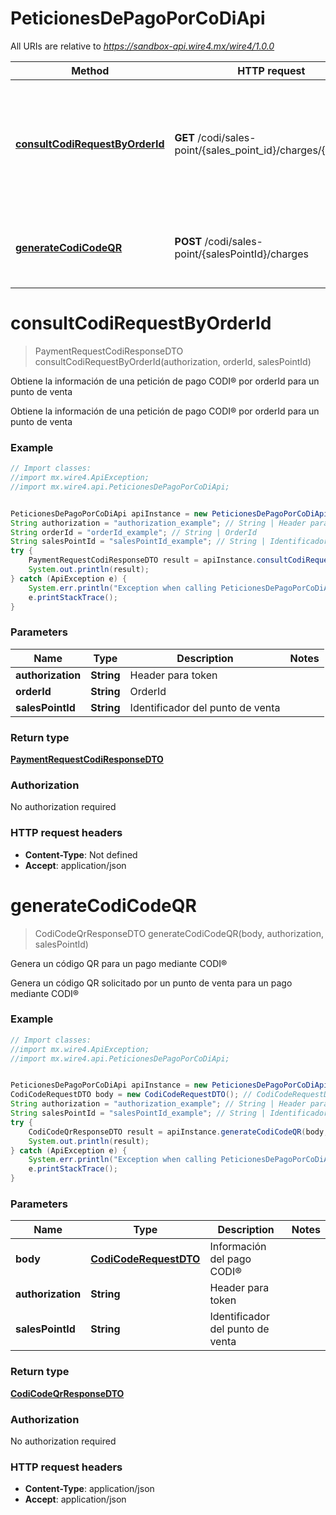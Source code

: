# PeticionesDePagoPorCoDiApi

All URIs are relative to *https://sandbox-api.wire4.mx/wire4/1.0.0*

Method | HTTP request | Description
------------- | ------------- | -------------
[**consultCodiRequestByOrderId**](PeticionesDePagoPorCoDiApi.md#consultCodiRequestByOrderId) | **GET** /codi/sales-point/{sales_point_id}/charges/{order_id} | Obtiene la información de una petición de pago CODI® por orderId para un punto de venta
[**generateCodiCodeQR**](PeticionesDePagoPorCoDiApi.md#generateCodiCodeQR) | **POST** /codi/sales-point/{salesPointId}/charges | Genera un código QR para un pago mediante CODI®

<a name="consultCodiRequestByOrderId"></a>
# **consultCodiRequestByOrderId**
> PaymentRequestCodiResponseDTO consultCodiRequestByOrderId(authorization, orderId, salesPointId)

Obtiene la información de una petición de pago CODI® por orderId para un punto de venta

Obtiene la información de una petición de pago CODI® por orderId para un punto de venta

### Example
```java
// Import classes:
//import mx.wire4.ApiException;
//import mx.wire4.api.PeticionesDePagoPorCoDiApi;


PeticionesDePagoPorCoDiApi apiInstance = new PeticionesDePagoPorCoDiApi();
String authorization = "authorization_example"; // String | Header para token
String orderId = "orderId_example"; // String | OrderId
String salesPointId = "salesPointId_example"; // String | Identificador del punto de venta
try {
    PaymentRequestCodiResponseDTO result = apiInstance.consultCodiRequestByOrderId(authorization, orderId, salesPointId);
    System.out.println(result);
} catch (ApiException e) {
    System.err.println("Exception when calling PeticionesDePagoPorCoDiApi#consultCodiRequestByOrderId");
    e.printStackTrace();
}
```

### Parameters

Name | Type | Description  | Notes
------------- | ------------- | ------------- | -------------
 **authorization** | **String**| Header para token |
 **orderId** | **String**| OrderId |
 **salesPointId** | **String**| Identificador del punto de venta |

### Return type

[**PaymentRequestCodiResponseDTO**](PaymentRequestCodiResponseDTO.md)

### Authorization

No authorization required

### HTTP request headers

 - **Content-Type**: Not defined
 - **Accept**: application/json

<a name="generateCodiCodeQR"></a>
# **generateCodiCodeQR**
> CodiCodeQrResponseDTO generateCodiCodeQR(body, authorization, salesPointId)

Genera un código QR para un pago mediante CODI®

Genera un código QR solicitado por un punto de venta para un pago mediante CODI®

### Example
```java
// Import classes:
//import mx.wire4.ApiException;
//import mx.wire4.api.PeticionesDePagoPorCoDiApi;


PeticionesDePagoPorCoDiApi apiInstance = new PeticionesDePagoPorCoDiApi();
CodiCodeRequestDTO body = new CodiCodeRequestDTO(); // CodiCodeRequestDTO | Información del pago CODI®
String authorization = "authorization_example"; // String | Header para token
String salesPointId = "salesPointId_example"; // String | Identificador del punto de venta
try {
    CodiCodeQrResponseDTO result = apiInstance.generateCodiCodeQR(body, authorization, salesPointId);
    System.out.println(result);
} catch (ApiException e) {
    System.err.println("Exception when calling PeticionesDePagoPorCoDiApi#generateCodiCodeQR");
    e.printStackTrace();
}
```

### Parameters

Name | Type | Description  | Notes
------------- | ------------- | ------------- | -------------
 **body** | [**CodiCodeRequestDTO**](CodiCodeRequestDTO.md)| Información del pago CODI® |
 **authorization** | **String**| Header para token |
 **salesPointId** | **String**| Identificador del punto de venta |

### Return type

[**CodiCodeQrResponseDTO**](CodiCodeQrResponseDTO.md)

### Authorization

No authorization required

### HTTP request headers

 - **Content-Type**: application/json
 - **Accept**: application/json

